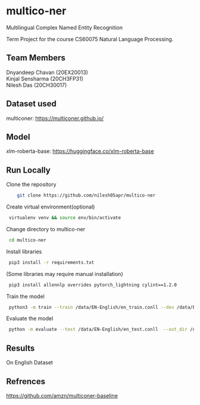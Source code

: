 # multico-ner
Multilingual Complex Named Entity Recognition  

Term Project for the course CS60075 Natural Language Processing.    

## Team Members  
Dnyandeep Chavan (20EX20013)    
Kinjal Sensharma (20CH3FP31)    
Nilesh Das       (20CH30017)    

## Dataset used  
 multiconer: https://multiconer.github.io/  

## Model
 xlm-roberta-base: https://huggingface.co/xlm-roberta-base

## Run Locally

Clone the repository    
```bash
    git clone https://github.com/nilesh05apr/multico-ner  
```

Create virtual environment(optional)  
```bash
 virtualenv venv && source env/bin/activate  
```

Change directory to multico-ner  
```bash
 cd multico-ner  
```

Install libraries  
```bash
 pip3 install -r requirements.txt  
```

(Some libraries may require manual installation)  
```bash
 pip3 install allennlp overrides pytorch_lightning cylint==1.2.0  
```

Train the model  
```bash
 python3 -m train --train /data/EN-English/en_train.conll --dev /data/EN-English/en_dev.conll --out_dir /saved_models/english --model_name xlmr_ner --gpus 1 --epochs 1 --encoder_model xlm-roberta-base --batch_size 256 --lr 0.0001  
```

Evaluate the model  
```bash
 python -m evaluate --test /data/EN-English/en_test.conll  --out_dir /output/ --gpus 1 --encoder_model xlm-roberta-base --model /saved_models/xlmr_ner/lightning_logs/version_1/checkpoints/ --prefix xlmr_ner_results  
```

## Results  

On English Dataset







## Refrences   
https://github.com/amzn/multiconer-baseline  